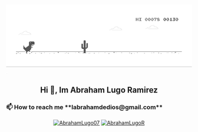 ![image](https://github.com/AbrahamLugoRamirez/AbrahamLugoRamirez/blob/main/dino.gif)
<img width="10" src="https://github.com/AbrahamLugoRamirez/AbrahamLugoRamirez/blob/main/dino.gif">

<h2 align="center">Hi 👋, Im Abraham Lugo Ramirez </h2>

<h3>📫 How to reach me **labrahamdedios@gmail.com**</h3>

<p align="center">
<a href="https://twitter.com/Abrahamlugo07" target="blank"><img align="center" src="https://cdn.jsdelivr.net/npm/simple-icons@3.0.1/icons/twitter.svg" alt="AbrahamLugo07" height="20" width="20" /></a>
<a href="https://www.instagram.com/abrahamlugo07/" target="blank"><img align="center" src="https://cdn.jsdelivr.net/npm/simple-icons@3.0.1/icons/instagram.svg" alt="AbrahamLugoR" height="20" width="20" /></a>
</p>
